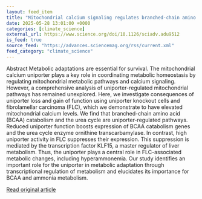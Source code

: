```yaml
---
layout: feed_item
title: "Mitochondrial calcium signaling regulates branched-chain amino acid catabolism in fibrolamellar carcinoma | Science Advances"
date: 2025-05-28 13:01:00 +0000
categories: [climate_science]
external_url: https://www.science.org/doi/10.1126/sciadv.adu9512
is_feed: true
source_feed: "https://advances.sciencemag.org/rss/current.xml"
feed_category: "climate_science"
---
```


Abstract Metabolic adaptations are essential for survival. The mitochondrial calcium uniporter plays a key role in coordinating metabolic homeostasis by regulating mitochondrial metabolic pathways and calcium signaling. However, a comprehensive analysis of uniporter-regulated mitochondrial pathways has remained unexplored. Here, we investigate consequences of uniporter loss and gain of function using uniporter knockout cells and fibrolamellar carcinoma (FLC), which we demonstrate to have elevated mitochondrial calcium levels. We find that branched-chain amino acid (BCAA) catabolism and the urea cycle are uniporter-regulated pathways. Reduced uniporter function boosts expression of BCAA catabolism genes and the urea cycle enzyme ornithine transcarbamylase. In contrast, high uniporter activity in FLC suppresses their expression. This suppression is mediated by the transcription factor KLF15, a master regulator of liver metabolism. Thus, the uniporter plays a central role in FLC-associated metabolic changes, including hyperammonemia. Our study identifies an important role for the uniporter in metabolic adaptation through transcriptional regulation of metabolism and elucidates its importance for BCAA and ammonia metabolism.

[Read original article](https://www.science.org/doi/10.1126/sciadv.adu9512)
